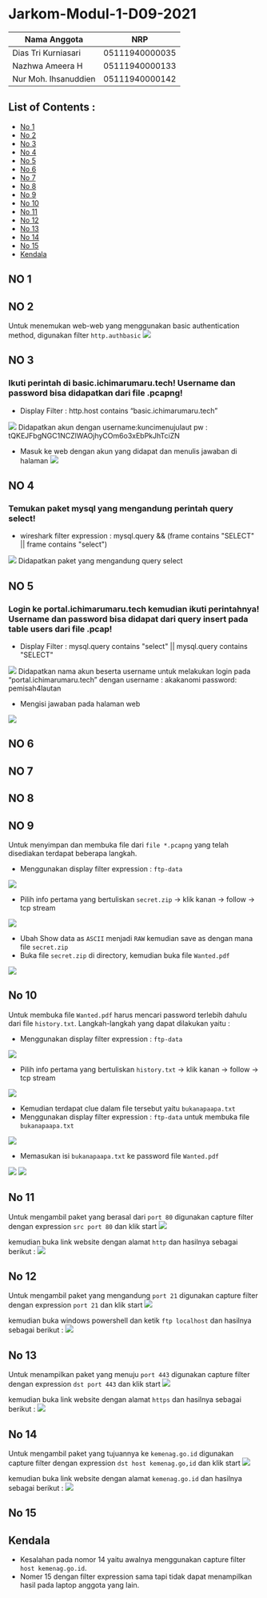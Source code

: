 # Jarkom-Modul-1-D09-2021

Nama Anggota | NRP
------------------- | --------------		
Dias Tri Kurniasari | 05111940000035
Nazhwa Ameera H | 05111940000133
Nur Moh. Ihsanuddien | 05111940000142

## List of Contents :
- [No 1](#no-1)
- [No 2](#no-2)
- [No 3](#no-3)
- [No 4](#no-4)
- [No 5](#no-5)
- [No 6](#no-6)
- [No 7](#no-7)
- [No 8](#no-8)
- [No 9](#no-9)
- [No 10](#no-10)
- [No 11](#no-11)
- [No 12](#no-12)
- [No 13](#no-13)
- [No 14](#no-14)
- [No 15](#no-15)
- [Kendala](#kendala)

## NO 1

## NO 2
Untuk menemukan web-web yang menggunakan basic authentication method, digunakan filter `http.authbasic`
<img src="Images/M01-2.jpeg">

## NO 3
### Ikuti perintah di basic.ichimarumaru.tech! Username dan password bisa didapatkan dari file .pcapng!

- Display Filter : http.host contains “basic.ichimarumaru.tech”

<img src="Images/M01-3a.png">
Didapatkan akun dengan 
username:kuncimenujulaut 
pw : tQKEJFbgNGC1NCZlWAOjhyCOm6o3xEbPkJhTciZN

- Masuk ke web dengan akun yang didapat dan menulis jawaban di halaman
  <img src="Images/M01-3b.png">


## NO 4
### Temukan paket mysql yang mengandung perintah query select!

- wireshark filter expression : mysql.query && (frame contains "SELECT" || frame contains "select")
<img src="Images/M01-4.png">
 Didapatkan paket yang mengandung query select


## NO 5
### Login ke portal.ichimarumaru.tech kemudian ikuti perintahnya! Username dan password bisa didapat dari query insert pada table users dari file .pcap!
- Display Filter : mysql.query contains "select" || mysql.query contains "SELECT"
<img src="Images/M01-5a.png">
Didapatkan nama akun beserta username untuk melakukan login pada “portal.ichimarumaru.tech” dengan
username : akakanomi
password: pemisah4lautan

- Mengisi jawaban pada halaman web
<img src="Images/M01-5b.png">

## NO 6

## NO 7

## NO 8

## NO 9
Untuk menyimpan dan membuka file dari `file *.pcapng` yang telah disediakan terdapat beberapa langkah. 
- Menggunakan display filter expression : `ftp-data`
<img src="Images/M01-9a.png">

- Pilih info pertama yang bertuliskan `secret.zip` → klik kanan → follow → tcp stream
<img src="Images/M01-9b.png">

- Ubah Show data as `ASCII` menjadi `RAW` kemudian save as dengan mana file `secret.zip`
- Buka file `secret.zip` di directory, kemudian buka file `Wanted.pdf`
<img src="Images/M01-9c.png">

## No 10
Untuk membuka file `Wanted.pdf` harus mencari password terlebih dahulu dari file `history.txt`. Langkah-langkah yang dapat dilakukan yaitu :
- Menggunakan display filter expression : `ftp-data`
<img src="Images/M01-10a.jpeg">

- Pilih info pertama yang bertuliskan `history.txt` → klik kanan → follow → tcp stream
<img src="Images/M01-10b.jpeg">

- Kemudian terdapat clue dalam file tersebut yaitu `bukanapaapa.txt`
- Menggunakan display filter expression : `ftp-data` untuk membuka file `bukanapaapa.txt`
<img src="Images/M01-10c.jpeg">

- Memasukan isi `bukanapaapa.txt` ke password file `Wanted.pdf`
<img src="Images/M01-10d.jpeg">

<img src="Images/M01-10e.jpeg">

## No 11
Untuk mengambil paket yang berasal dari `port 80` digunakan capture filter dengan expression `src port 80` dan klik start
<img src="Images/M01-11a.jpeg">

kemudian buka link website dengan alamat `http` dan hasilnya sebagai berikut :
<img src="Images/M01-11b.jpeg">

## No 12
Untuk mengambil paket yang mengandung `port 21` digunakan capture filter dengan expression `port 21` dan klik start
<img src="Images/M01-12a.jpeg">

kemudian buka windows powershell dan ketik `ftp localhost` dan hasilnya sebagai berikut :
<img src="Images/M01-12b.jpeg">

## No 13
Untuk menampilkan paket yang menuju `port 443` digunakan capture filter dengan expression `dst port 443` dan klik start
<img src="Images/M01-13a.jpeg">

kemudian buka link website dengan alamat `https` dan hasilnya sebagai berikut :
<img src="Images/M01-13b.jpeg">

## No 14
Untuk mengambil paket yang tujuannya ke `kemenag.go.id` digunakan capture filter dengan expression `dst host kemenag.go,id` dan klik start
<img src="Images/M01-14a.jpg">

kemudian buka link website dengan alamat `kemenag.go.id` dan hasilnya sebagai berikut :
<img src="Images/M01-14b.jpg">

## No 15

## Kendala
- Kesalahan pada nomor 14 yaitu awalnya menggunakan capture filter `host kemenag.go.id`.
- Nomer 15 dengan filter expression sama tapi tidak dapat menampilkan hasil pada laptop anggota yang lain. 








